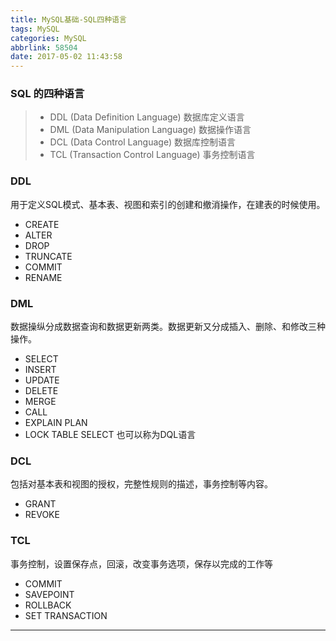 ```yaml
---
title: MySQL基础-SQL四种语言
tags: MySQL
categories: MySQL
abbrlink: 58504
date: 2017-05-02 11:43:58
---
```


### SQL 的四种语言
> - DDL (Data Definition Language) 数据库定义语言
> - DML (Data Manipulation Language) 数据操作语言
> - DCL (Data Control Language) 数据库控制语言
> - TCL (Transaction Control Language) 事务控制语言

### DDL
用于定义SQL模式、基本表、视图和索引的创建和撤消操作，在建表的时候使用。
- CREATE
- ALTER
- DROP
- TRUNCATE
- COMMIT
- RENAME


### DML
数据操纵分成数据查询和数据更新两类。数据更新又分成插入、删除、和修改三种操作。
- SELECT
- INSERT
- UPDATE
- DELETE
- MERGE
- CALL
- EXPLAIN PLAN
- LOCK TABLE
SELECT 也可以称为DQL语言

### DCL
包括对基本表和视图的授权，完整性规则的描述，事务控制等内容。
- GRANT
- REVOKE


### TCL
事务控制，设置保存点，回滚，改变事务选项，保存以完成的工作等
- COMMIT
- SAVEPOINT
- ROLLBACK
- SET TRANSACTION

---